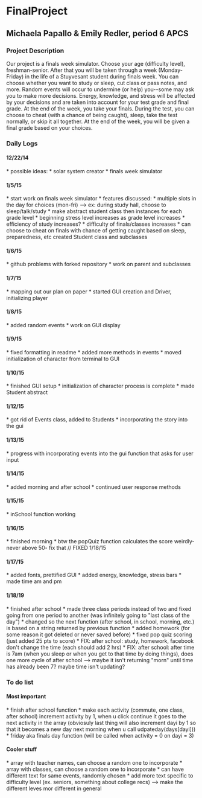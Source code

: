 FinalProject
============

<h2>
Michaela Papallo &amp; Emily Redler, period 6 APCS
</h2>

<h3>
Project Description
</h3>
Our project is a finals week simulator. Choose your age (difficulty level), freshman-senior. After that you will be taken through a week (Monday-Friday) in the life of a Stuyvesant student during finals week. You can choose whether you want to study or sleep, cut class or pass notes, and more. Random events will occur to undermine (or help) you--some may ask you to make more decisions. Energy, knowledge, and stress will be affected by your decisions and are taken into account for your test grade and final grade. At the end of the week, you take your finals. During the test, you can choose to cheat (with a chance of being caught), sleep, take the test normally, or skip it all together. At the end of the week, you will be given a final grade based on your choices. 

<h3>
Daily Logs
</h3>

<h4>
12/22/14
</h4>
* possible ideas:
    * solar system creator
    * finals week simulator

<h4>
1/5/15
</h4>
* start work on finals week simulator
* features discussed:
    * multiple slots in the day for choices (mon-fri) --> ex: during study hall, choose to sleep/talk/study
    * make abstract student class then instances for each grade level
    * beginning stress level increases as grade level increases
    * efficiency of study increases?
    * difficulty of finals/classes increases
    * can choose to cheat on finals with chance of getting caught based on sleep, preparedness, etc
created Student class and subclasses


<h4>
1/6/15
</h4>
* github problems with forked repository
* work on parent and subclasses


<h4>
1/7/15
</h4>
* mapping out our plan on paper
* started GUI creation and Driver, initializing player


<h4>
1/8/15
</h4>
* added random events 
* work on GUI display


<h4>
1/9/15
</h4>
* fixed formatting in readme
* added more methods in events
* moved initialization of character from terminal to GUI


<h4>
1/10/15
</h4>
* finished GUI setup
* initialization of character process is complete
* made Student abstract

<h4>
1/12/15
</h4>
* got rid of Events class, added to Students
* incorporating the story into the gui

<h4>
1/13/15
</h4>
* progress with incorporating events into the gui function that asks for user input

<h4>
1/14/15
</h4>
* added morning and after school
* continued user response methods

<h4>
1/15/15
</h4>
* inSchool function working

<h4>
1/16/15
</h4>
* finished morning
* btw the popQuiz function calculates the score weirdly- never above 50- fix that // FIXED 1/18/15

<h4>
1/17/15
</h4>
* added fonts, prettified GUI
* added energy, knowledge, stress bars
* made time am and pm

<h4>
1/18/19
</h4>
* finished after school
* made three class periods instead of two and fixed going from one period to another (was infinitely going to "last class of the day")
* changed so the next function (after school, in school, morning, etc.) is based on a string returned by previous function
* added homework (for some reason it got deleted or never saved before)
* fixed pop quiz scoring (just added 25 pts to score)
* FIX: after school: study, homework, facebook don't change the time (each should add 2 hrs)
* FIX: after school: after time is 7am (when you sleep or when you get to that time by doing things), does one more cycle of after school --> maybe it isn't returning "morn" until time has already been 7? maybe time isn't updating?


<h3>
To do list
</h3>
<h4>
Most important
</h4>
* finish after school function
* make each activity (commute, one class, after school) increment activity by 1, when u click continue it goes to the next activity in the array (obviosuly last thing will also increment dayi by 1 so that it becomes a new day next morning when u call udpateday(days[dayi]))
* friday aka finals day function (will be called when activity = 0 on dayi = 3)
<h4>
Cooler stuff
</h4>
* array with teacher names, can choose a random one to incorporate
* array with classes, can choose a random one to incorporate
* can have different text for same events, randomly chosen
* add more text specific to difficulty level (ex. seniors, something about college recs) --> make the different leves mor different in general

